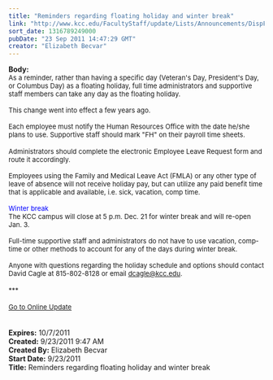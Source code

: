 ```yaml
---
title: "Reminders regarding floating holiday and winter break"
link: "http://www.kcc.edu/FacultyStaff/update/Lists/Announcements/DispForm.aspx?ID=451"
sort_date: 1316789249000
pubDate: "23 Sep 2011 14:47:29 GMT"
creator: "Elizabeth Becvar"
---
```


<div><b>Body:</b> <div class="ExternalClassEFDF1A8CD4D54BB2833580870F0176FF">
<div><font size="2">As a reminder, rather than having a specific day (Veteran's Day, President's Day, or Columbus Day) as a floating holiday, full time administrators and supportive staff members can take any day as the floating holiday.</font></div>
<div><font size="2"><br />This change went into effect a few years ago. </font></div>
<div><font size="2"><br />Each employee must notify the Human Resources Office with the date he/she plans to use. Supportive staff should mark &quot;FH&quot; on their payroll time sheets. </font></div>
<div><font size="2"></font> </div>
<div><font size="2">Administrators should complete the electronic Employee Leave Request form and route it accordingly. </font></div><font size="2">
<div><br />Employees using the Family and Medical Leave Act (FMLA) or any other type of leave of absence will not receive holiday pay, but can utilize any paid benefit time that is applicable and available, i.e. sick, vacation, comp time.</div>
<div> </div>
<div><font color="#0000ff">Winter break<br /></font>The KCC campus will close at 5 p.m. Dec. 21 for winter break and will re-open Jan. 3.</div>
<div><br />Full-time supportive staff and administrators do not have to use vacation, comp-time or other methods to account for any of the days during winter break.</div>
<div> </div>
<div>Anyone with questions regarding the holiday schedule and options should contact David Cagle at </font><span style="white-space:nowrap" class="baec5a81-e4d6-4674-97f3-e9220f0136c1"><font size="2">815-802-8128</font></span><font size="2"> or email </font><a href="mailto:dcagle@kcc.edu"><font size="2">dcagle@kcc.edu</font></a><font size="2">.</font></div>
<div><font size="2"></font> </div>
<div><font size="2">***</font></div>
<div><font size="2"></font> </div>
<div><font size="2"><a href="/FacultyStaff/update/Pages/dailyupdate.aspx">Go to Online Update</a></font></div>
<div><font size="2"></font> </div>
<div> </div></div></div>
<div><b>Expires:</b> 10/7/2011</div>
<div><b>Created:</b> 9/23/2011 9:47 AM</div>
<div><b>Created By:</b> Elizabeth Becvar</div>
<div><b>Start Date:</b> 9/23/2011</div>
<div><b>Title:</b> Reminders regarding floating holiday and winter break</div>
